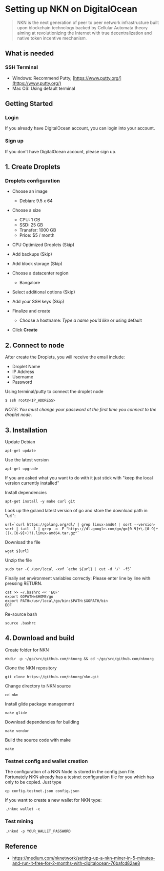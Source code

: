 # Setting up NKN on DigitalOcean

> NKN is the next generation of peer to peer network infrastructure built upon blockchain technology backed by Cellular Automata theory aiming at revolutionizing the Internet with true decentralization and native token incentive mechanism. 

## What is needed

### SSH Terminal 
- Windows: Recommend Putty, [https://www.putty.org/](https://www.putty.org/)
- Mac OS: Using default terminal

## Getting Started

### Login
If you already have DigitalOcean account, you can login into your account.

### Sign up
If you don't have DigitalOcean account, please sign up.

## 1. Create Droplets
### Droplets configuration
- Choose an image
    - Debian: 9.5 x 64

- Choose a size
    - CPU: 1 GB
    - SSD: 25 GB
    - Transfer: 1000 GB
    - Price: $5 / month

- CPU Optimized Droplets (Skip)
- Add backups (Skip)
- Add block storage (Skip)
- Choose a datacenter region
    - Bangalore

- Select additional options (Skip)
- Add your SSH keys (Skip)
- Finalize and create
    - Choose a hostname: _Type a name you'd like_ or using default

- Click __Create__

## 2. Connect to node
After create the Droplets, you will receive the email include:
- Droplet Name
- IP Address
- Username
- Password

Using terminal/putty to connect the droplet node
```
$ ssh root@<IP_ADDRESS>
```

_NOTE: You must change your password at the first time you connect to the droplet node._

## 3. Installation

Update Debian 
```
apt-get update
```

Use the latest version
```
apt-get upgrade
```

If you are asked what you want to do with it just stick with "keep the local version currently installed"

Install dependencies
```
apt-get install -y make curl git
```

Look up the goland latest version of go and store the download path in "url":
```
url=`curl https://golang.org/dl/ | grep linux-amd64 | sort --version-sort | tail -1 | grep -o -E "https://dl.google.com/go/go[0-9]+\.[0-9]+((\.[0-9]+)?).linux-amd64.tar.gz"`
```

Download the file
```
wget ${url}
```

Unzip the file
```
sudo tar -C /usr/local -xvf `echo ${url} | cut -d '/' -f5`
```

Finally set environment variables correctly: Please enter line by line with pressing RETURN.
```
cat >> ~/.bashrc << 'EOF'
export GOPATH=$HOME/go
export PATH=/usr/local/go/bin:$PATH:$GOPATH/bin
EOF
```

Re-source bash
```
source .bashrc
```

## 4. Download and build

Create folder for NKN
```
mkdir -p ~/go/src/github.com/nknorg && cd ~/go/src/github.com/nknorg
```

Clone the NKN repository
```
git clone https://github.com/nknorg/nkn.git
```

Change directory to NKN source
```
cd nkn
```

Install glide package management
```
make glide
```

Download dependencies for building
```
make vendor
```

Build the source code with make
```
make
```

### Testnet config and wallet creation
The configuration of a NKN Node is stored in the config.json file. Fortunately NKN already has a testnet configuration file for you which has only to be copied. Just type
```
cp config.testnet.json config.json
```

If you want to create a new wallet for NKN type:
```
./nknc wallet -c
```

### Test mining
```
./nknd -p YOUR_WALLET_PASSWORD
```

## Reference
- https://medium.com/nknetwork/setting-up-a-nkn-miner-in-5-minutes-and-run-it-free-for-2-months-with-digitalocean-76bafcd82ae8